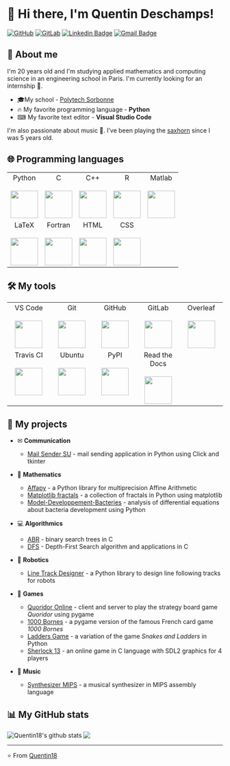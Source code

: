 # 👋 Hi there, I'm Quentin Deschamps!

[![GitHub](https://img.shields.io/badge/-GitHub-181717?style=flat-square&logo=github&link=https://github.com/Quentin18/)](https://github.com/Quentin18/)
[![GitLab](https://img.shields.io/badge/-GitLab-FCA121?style=flat-square&logo=gitlab&link=https://gitlab.lip6.fr/deschampsq/)](https://gitlab.lip6.fr/deschampsq/)
[![Linkedin Badge](https://img.shields.io/badge/-LinkedIn-blue?style=flat-square&logo=Linkedin&logoColor=white&link=https://www.linkedin.com/in/quentin-deschamps18/)](https://www.linkedin.com/in/quentin-deschamps18/) 
[![Gmail Badge](https://img.shields.io/badge/-Gmail-c14438?style=flat-square&logo=Gmail&logoColor=white&link=mailto:quentindeschamps18@gmail.com)](mailto:quentindeschamps18@gmail.com)


## 🧐 About me
I'm 20 years old and I'm studying applied mathematics and computing science in an engineering school in Paris. I'm currently looking for an internship 🔎.

- 🎓My school - [Polytech Sorbonne](https://www.polytech.sorbonne-universite.fr)
- 🔥 My favorite programming language - **Python**
- ⌨ My favorite text editor - **Visual Studio Code**

I'm also passionate about music 🎵. I’ve been playing the [saxhorn](https://en.wikipedia.org/wiki/Saxhorn) since I was 5 years old.

## 🌐 Programming languages
<table>
  <tbody>
    <tr valign="top">
     <td width="20%" align="center">
        <span>Python</span><br><br>
        <img height="64px" src="https://cdn.worldvectorlogo.com/logos/python-5.svg">
      </td>
      <td width="20%" align="center">
        <span>C</span><br><br>
        <img height="64px" src="https://cdn.worldvectorlogo.com/logos/c-2975.svg">
      </td>
      <td width="20%" align="center">
        <span>C++</span><br><br>
        <img height="64px" src="https://cdn.worldvectorlogo.com/logos/c.svg">
      </td>
      <td width="20%" align="center">
        <span>R</span><br><br>
        <img height="64px" src="https://cdn.worldvectorlogo.com/logos/r-lang.svg">
      </td>
      <td width="20%" align="center">
        <span>Matlab</span><br><br>
        <img height="64px" src="https://fr.mathworks.com/matlabcentral/mlc-downloads/downloads/submissions/24241/versions/5/screenshot.png">
      </td>
    </tr>
    <tr valign="top">
      <td width="20%" align="center">
        <span>LaTeX</span><br><br>
        <img height="64px" src="https://cdn.worldvectorlogo.com/logos/latex.svg">
      </td>
      <td width="20%" align="center">
        <span>Fortran</span><br><br>
        <img height="64px" src="https://fortran-lang.org/assets/img/fortran_logo_256x256.png">
      </td>
      <td width="20%" align="center">
        <span>HTML</span><br><br>
        <img height="64px" src="https://cdn.svgporn.com/logos/html-5.svg">
      </td>
      <td width="20%" align="center">
        <span>CSS</span><br><br>
        <img height="64px" src="https://cdn.svgporn.com/logos/css-3.svg">
      </td>
      <td width="20%" align="center">
      </td>
    </tr>
  </tbody>
</table>

## 🛠️ My tools
<table>
  <tbody>
    <tr valign="top">
      <td width="20%" align="center">
        <span>VS Code</span><br><br>
        <img height="64px" src="https://cdn.svgporn.com/logos/visual-studio-code.svg">
      </td>
      <td width="20%" align="center">
        <span>Git</span><br><br>
        <img height="64px" src="https://cdn.svgporn.com/logos/git-icon.svg">
      </td>
      <td width="20%" align="center">
        <span>GitHub</span><br><br>
        <img height="64px" src="https://cdn.worldvectorlogo.com/logos/github-1.svg">
      </td>
      <td width="20%" align="center">
        <span>GitLab</span><br><br>
        <img height="64px" src="https://cdn.worldvectorlogo.com/logos/gitlab.svg">
      </td>
      <td width="20%" align="center">
        <span>Overleaf</span><br><br>
        <img height="64px" src="https://cdn.overleaf.com/img/ol-brand/overleaf_og_logo.png">
      </td>
    </tr>
    <tr valign="top">
      <td width="20%" align="center">
        <span>Travis CI</span><br><br>
        <img height="64px" src="https://cdn.worldvectorlogo.com/logos/travis-ci.svg">
      </td>
      <td width="20%" align="center">
        <span>Ubuntu</span><br><br>
        <img height="64px" src="https://cdn.worldvectorlogo.com/logos/ubuntu-4.svg">
      </td>
      <td width="20%" align="center">
        <span>PyPI</span><br><br>
        <img height="64px" src="https://pypi.org/static/images/twitter.90915068.jpg">
      </td>
      <td width="20%" align="center">
        <span>Read the Docs</span><br><br>
        <img height="64px" src="https://pbs.twimg.com/profile_images/525686734760067072/OhsWgbsr.png">
      </td>
      <td width="20%" align="center">
      </td>
    </tr>
  </tbody>
</table>

## 🚀 My projects
- ✉ **Communication**

    * [Mail Sender SU](https://github.com/Quentin18/Mail-Sender-Sorbonne-Universite) - mail sending application in Python using Click and tkinter

- 🔢 **Mathematics**

    * [Affapy](https://gitlab.lip6.fr/hilaire/affapy) - a Python library for multiprecision Affine Arithmetic
    * [Matplotlib fractals](https://github.com/Quentin18/Matplotlib-fractals) - a collection of fractals in Python using matplotlib
    * [Model-Developpement-Bacteries](https://github.com/Quentin18/Model-Developpement-Bacteries) - analysis of differential equations about bacteria development using Python

- 💻 **Algorithmics**

    * [ABR](https://github.com/Quentin18/ABR) - binary search trees in C
    * [DFS](https://github.com/Quentin18/DFS) - Depth-First Search algorithm and applications in C

- 🤖 **Robotics**

    * [Line Track Designer](https://github.com/Quentin18/Line-Track-Designer) - a Python library to design line following tracks for robots

- 🎲 **Games**

    * [Quoridor Online](https://github.com/Quentin18/Quoridor-Online) - client and server to play the strategy board game *Quoridor* using pygame
    * [1000 Bornes](https://github.com/Quentin18/1000-Bornes) - a pygame version of the famous French card game *1000 Bornes*
    * [Ladders Game](https://github.com/Quentin18/Ladders-Game) - a variation of the game *Snakes and Ladders* in Python
    * [Sherlock 13](https://github.com/Quentin18/Sherlock13) - an online game in C language with SDL2 graphics for 4 players

- 🎹 **Music**

    * [Synthesizer MIPS](https://github.com/Quentin18/Synthesizer-MIPS) - a musical synthesizer in MIPS assembly language

## 📊 My GitHub stats
<img align="center" src="https://github-readme-stats.vercel.app/api?username=Quentin18&hide=prs,issues,contribs&include_all_commits=true&show_icons=true&theme=radical" alt="Quentin18's github stats" />

<img align="center" src="https://github-readme-stats.vercel.app/api/top-langs/?username=Quentin18&layout=compact&theme=radical" />

</br>

---
⭐️ From [Quentin18](https://github.com/Quentin18)
